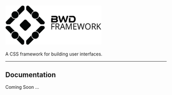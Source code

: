 <p>
  <img src="https://github.com/bwdlabs/bwd-framework/blob/master/bwd-logo.png" alt="" width="300"> <br><br>
  A CSS framework for building user interfaces. <br>
</p>

------

## Documentation
Coming Soon ...
